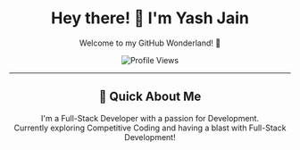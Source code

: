 <h1 align="center">Hey there! 👋 I'm Yash Jain</h1>

<p align="center">Welcome to my GitHub Wonderland! 🌟</p>

<p align="center">
  <img src="https://komarev.com/ghpvc/?username=osho-20&style=flat-square" alt="Profile Views" />
<!--   <img src="https://img.shields.io/github/followers/osho-20?style=social" alt="GitHub Followers" />
  <img src="https://img.shields.io/github/stars/osho-20?style=social" alt="GitHub Stars" /> -->
</p>

<!-- <p align="center">Let's embark on a coding adventure together!</p> -->

<hr>

<h2 align="center">🚀 Quick About Me</h2>

<p align="center">
  I'm a Full-Stack Developer with a passion for Development.
  <br>
  Currently exploring Competitive Coding and having a blast with Full-Stack Development!
</p>

<!-- <h2 align="center">💻 Technologies & Tools</h2>

<p align="center">
  <img src="https://img.shields.io/badge/-Python-informational?style=flat&logo=python&logoColor=white&color=blue" alt="Python" />
  <img src="https://img.shields.io/badge/-JavaScript-informational?style=flat&logo=javascript&logoColor=white&color=yellow" alt="JavaScript" />
  <img src="https://img.shields.io/badge/-React-informational?style=flat&logo=react&logoColor=white&color=blue" alt="React" />
  <img src="https://img.shields.io/badge/-VS%20Code-informational?style=flat&logo=visual-studio-code&logoColor=white&color=blue" alt="VS Code" />
</p>

<h2 align="center">📫 Connect with Me</h2>

<p align="center">
  <a href="mailto:yashjainiiita@gmail.com">Email</a> |
  <a href="https://www.linkedin.com/in/yashjain027/">LinkedIn</a> 
</p>

<hr>

<p align="center">Thanks for dropping by! Let's build something amazing together! ✨</p> -->
